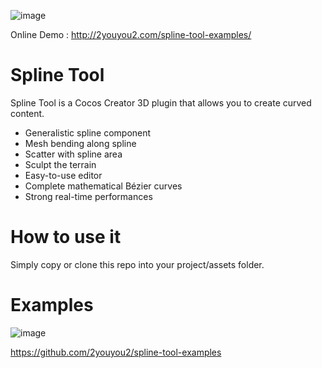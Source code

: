 ![image](https://user-images.githubusercontent.com/1862402/85509193-1d9d0c00-b628-11ea-8f1b-c87344456a89.png)

Online Demo : http://2youyou2.com/spline-tool-examples/

# Spline Tool

Spline Tool is a Cocos Creator 3D plugin that allows you to create curved content.
 - Generalistic spline component
 - Mesh bending along spline
 - Scatter with spline area
 - Sculpt the terrain 
 - Easy-to-use editor
 - Complete mathematical Bézier curves
 - Strong real-time performances

# How to use it

Simply copy or clone this repo into your project/assets folder. 

# Examples

![image](https://user-images.githubusercontent.com/1862402/85509351-69e84c00-b628-11ea-8ac1-2ec03d5c19db.png)

https://github.com/2youyou2/spline-tool-examples
